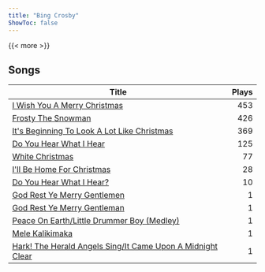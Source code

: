 ```yaml
---
title: "Bing Crosby"
ShowToc: false
---
```


{{< more >}}

## Songs
Title | Plays 
----- | -----: 
[I Wish You A Merry Christmas](/songs/i-wish-you-a-merry-christmas) | 453
[Frosty The Snowman](/songs/frosty-the-snowman) | 426
[It's Beginning To Look A Lot Like Christmas](/songs/its-beginning-to-look-a-lot-like-christmas) | 369
[Do You Hear What I Hear](/songs/do-you-hear-what-i-hear) | 125
[White Christmas](/songs/white-christmas) | 77
[I'll Be Home For Christmas](/songs/ill-be-home-for-christmas) | 28
[Do You Hear What I Hear?](/songs/do-you-hear-what-i-hear) | 10
[God Rest Ye Merry Gentlemen](/songs/god-rest-ye-merry-gentlemen) | 1
[God Rest Ye Merry Gentleman](/songs/god-rest-ye-merry-gentleman) | 1
[Peace On Earth/Little Drummer Boy (Medley)](/songs/peace-on-earthlittle-drummer-boy-medley) | 1
[Mele Kalikimaka](/songs/mele-kalikimaka) | 1
[Hark! The Herald Angels Sing/It Came Upon A Midnight Clear](/songs/hark-the-herald-angels-singit-came-upon-a-midnight-clear) | 1

